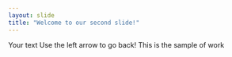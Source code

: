 ```yaml
---
layout: slide
title: "Welcome to our second slide!"
---
```

Your text
Use the left arrow to go back!
This is the sample of work
